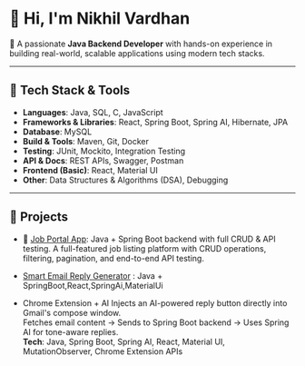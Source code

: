# 👋 Hi, I'm Nikhil Vardhan

🎯 A passionate **Java Backend Developer** with hands-on experience in building real-world, scalable applications using modern tech stacks.

---

## 🔧 Tech Stack & Tools

- **Languages**: Java, SQL, C, JavaScript  
- **Frameworks & Libraries**: React, Spring Boot, Spring AI, Hibernate, JPA  
- **Database**: MySQL  
- **Build & Tools**: Maven, Git, Docker  
- **Testing**: JUnit, Mockito, Integration Testing  
- **API & Docs**: REST APIs, Swagger, Postman  
- **Frontend (Basic)**: React, Material UI  
- **Other**: Data Structures & Algorithms (DSA), Debugging

---
## 🚀 Projects
- 💼 [Job Portal App](https://github.com/Nikhil-Vardhan1911/jobportal): Java + Spring Boot backend with full CRUD & API testing.
   A full-featured job listing platform with CRUD operations, filtering, pagination, and end-to-end API testing.  

- [Smart Email Reply Generator](https://github.com/Nikhil-Vardhan1911/SmartEmail-Reply-Generator) : Java + SpringBoot,React,SpringAi,MaterialUi
- Chrome Extension + AI
Injects an AI-powered reply button directly into Gmail's compose window.  
Fetches email content → Sends to Spring Boot backend → Uses Spring AI for tone-aware replies.  
**Tech**: Java, Spring Boot, Spring AI, React, Material UI, MutationObserver, Chrome Extension APIs

